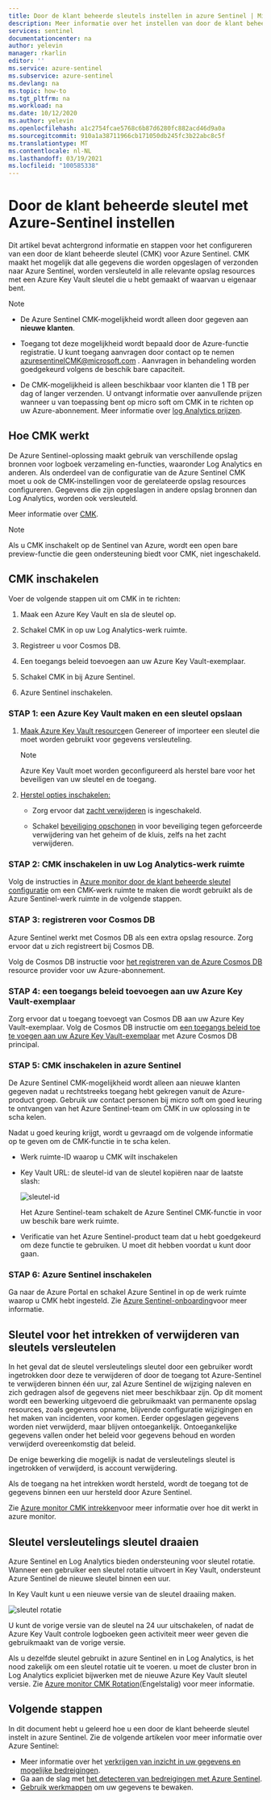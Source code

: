 ```yaml
---
title: Door de klant beheerde sleutels instellen in azure Sentinel | Microsoft Docs
description: Meer informatie over het instellen van door de klant beheerde sleutels (CMK) in azure Sentinel.
services: sentinel
documentationcenter: na
author: yelevin
manager: rkarlin
editor: ''
ms.service: azure-sentinel
ms.subservice: azure-sentinel
ms.devlang: na
ms.topic: how-to
ms.tgt_pltfrm: na
ms.workload: na
ms.date: 10/12/2020
ms.author: yelevin
ms.openlocfilehash: a1c2754fcae5768c6b87d6280fc882acd46d9a0a
ms.sourcegitcommit: 910a1a38711966cb171050db245fc3b22abc8c5f
ms.translationtype: MT
ms.contentlocale: nl-NL
ms.lasthandoff: 03/19/2021
ms.locfileid: "100585338"
---
```

# <a name="set-up-azure-sentinel-customer-managed-key"></a>Door de klant beheerde sleutel met Azure-Sentinel instellen

Dit artikel bevat achtergrond informatie en stappen voor het configureren van een door de klant beheerde sleutel (CMK) voor Azure Sentinel. CMK maakt het mogelijk dat alle gegevens die worden opgeslagen of verzonden naar Azure Sentinel, worden versleuteld in alle relevante opslag resources met een Azure Key Vault sleutel die u hebt gemaakt of waarvan u eigenaar bent.

> [!NOTE]
> - De Azure Sentinel CMK-mogelijkheid wordt alleen door gegeven aan **nieuwe klanten**.
>
> - Toegang tot deze mogelijkheid wordt bepaald door de Azure-functie registratie. U kunt toegang aanvragen door contact op te nemen azuresentinelCMK@microsoft.com . Aanvragen in behandeling worden goedgekeurd volgens de beschik bare capaciteit.
>
> - De CMK-mogelijkheid is alleen beschikbaar voor klanten die 1 TB per dag of langer verzenden. U ontvangt informatie over aanvullende prijzen wanneer u van toepassing bent op micro soft om CMK in te richten op uw Azure-abonnement. Meer informatie over [log Analytics prijzen](../azure-monitor/logs/manage-cost-storage.md#log-analytics-dedicated-clusters).

## <a name="how-cmk-works"></a>Hoe CMK werkt 

De Azure Sentinel-oplossing maakt gebruik van verschillende opslag bronnen voor logboek verzameling en-functies, waaronder Log Analytics en anderen. Als onderdeel van de configuratie van de Azure Sentinel CMK moet u ook de CMK-instellingen voor de gerelateerde opslag resources configureren. Gegevens die zijn opgeslagen in andere opslag bronnen dan Log Analytics, worden ook versleuteld.

Meer informatie over [CMK](../azure-monitor/logs/customer-managed-keys.md#customer-managed-key-overview).

> [!NOTE]
> Als u CMK inschakelt op de Sentinel van Azure, wordt een open bare preview-functie die geen ondersteuning biedt voor CMK, niet ingeschakeld.

## <a name="enable-cmk"></a>CMK inschakelen 

Voer de volgende stappen uit om CMK in te richten: 

1.  Maak een Azure Key Vault en sla de sleutel op.

2.  Schakel CMK in op uw Log Analytics-werk ruimte.

3.  Registreer u voor Cosmos DB.

4.  Een toegangs beleid toevoegen aan uw Azure Key Vault-exemplaar.

5.  Schakel CMK in bij Azure Sentinel.

6.  Azure Sentinel inschakelen.

### <a name="step-1-create-an-azure-key-vault-and-storing-key"></a>STAP 1: een Azure Key Vault maken en een sleutel opslaan

1.  [Maak Azure Key Vault resource](/azure-stack/user/azure-stack-key-vault-manage-portal)en Genereer of importeer een sleutel die moet worden gebruikt voor gegevens versleuteling.
    > [!NOTE]
    >  Azure Key Vault moet worden geconfigureerd als herstel bare voor het beveiligen van uw sleutel en de toegang.

1.  [Herstel opties inschakelen:](../key-vault/general/key-vault-recovery.md)

    -   Zorg ervoor dat [zacht verwijderen](../key-vault/general/soft-delete-overview.md) is ingeschakeld.

    -   Schakel [beveiliging opschonen](../key-vault/general/soft-delete-overview.md#purge-protection) in voor beveiliging tegen geforceerde verwijdering van het geheim of de kluis, zelfs na het zacht verwijderen.

### <a name="step-2-enable-cmk-on-your-log-analytics-workspace"></a>STAP 2: CMK inschakelen in uw Log Analytics-werk ruimte

Volg de instructies in [Azure monitor door de klant beheerde sleutel configuratie](../azure-monitor/logs/customer-managed-keys.md) om een CMK-werk ruimte te maken die wordt gebruikt als de Azure Sentinel-werk ruimte in de volgende stappen.

### <a name="step-3-register-for-cosmos-db"></a>STAP 3: registreren voor Cosmos DB

Azure Sentinel werkt met Cosmos DB als een extra opslag resource. Zorg ervoor dat u zich registreert bij Cosmos DB.

Volg de Cosmos DB instructie voor [het registreren van de Azure Cosmos DB](../cosmos-db/how-to-setup-cmk.md#register-resource-provider) resource provider voor uw Azure-abonnement.

### <a name="step-4-add-an-access-policy-to-your-azure-key-vault-instance"></a>STAP 4: een toegangs beleid toevoegen aan uw Azure Key Vault-exemplaar

Zorg ervoor dat u toegang toevoegt van Cosmos DB aan uw Azure Key Vault-exemplaar. Volg de Cosmos DB instructie om [een toegangs beleid toe te voegen aan uw Azure Key Vault-exemplaar](../cosmos-db/how-to-setup-cmk.md#add-an-access-policy-to-your-azure-key-vault-instance) met Azure Cosmos DB principal.

### <a name="step-5-enable-cmk-in-azure-sentinel"></a>STAP 5: CMK inschakelen in azure Sentinel

De Azure Sentinel CMK-mogelijkheid wordt alleen aan nieuwe klanten gegeven nadat u rechtstreeks toegang hebt gekregen vanuit de Azure-product groep. Gebruik uw contact personen bij micro soft om goed keuring te ontvangen van het Azure Sentinel-team om CMK in uw oplossing in te scha kelen.

Nadat u goed keuring krijgt, wordt u gevraagd om de volgende informatie op te geven om de CMK-functie in te scha kelen.

-  Werk ruimte-ID waarop u CMK wilt inschakelen

-  Key Vault URL: de sleutel-id van de sleutel kopiëren naar de laatste slash:  
    

    ![sleutel-id](./media/customer-managed-keys/key-identifier.png)

    Het Azure Sentinel-team schakelt de Azure Sentinel CMK-functie in voor uw beschik bare werk ruimte.

-  Verificatie van het Azure Sentinel-product team dat u hebt goedgekeurd om deze functie te gebruiken. U moet dit hebben voordat u kunt door gaan.

### <a name="step-6-enable-azure-sentinel"></a>STAP 6: Azure Sentinel inschakelen


Ga naar de Azure Portal en schakel Azure Sentinel in op de werk ruimte waarop u CMK hebt ingesteld. Zie [Azure Sentinel-onboarding](quickstart-onboard.md)voor meer informatie.

## <a name="key-encryption-key-revocation-or-deletion"></a>Sleutel voor het intrekken of verwijderen van sleutels versleutelen


In het geval dat de sleutel versleutelings sleutel door een gebruiker wordt ingetrokken door deze te verwijderen of door de toegang tot Azure-Sentinel te verwijderen binnen één uur, zal Azure Sentinel de wijziging naleven en zich gedragen alsof de gegevens niet meer beschikbaar zijn. Op dit moment wordt een bewerking uitgevoerd die gebruikmaakt van permanente opslag resources, zoals gegevens opname, blijvende configuratie wijzigingen en het maken van incidenten, voor komen. Eerder opgeslagen gegevens worden niet verwijderd, maar blijven ontoegankelijk. Ontoegankelijke gegevens vallen onder het beleid voor gegevens behoud en worden verwijderd overeenkomstig dat beleid.

De enige bewerking die mogelijk is nadat de versleutelings sleutel is ingetrokken of verwijderd, is account verwijdering.

Als de toegang na het intrekken wordt hersteld, wordt de toegang tot de gegevens binnen een uur hersteld door Azure Sentinel.

Zie [Azure monitor CMK intrekken](../azure-monitor/logs/customer-managed-keys.md#key-revocation)voor meer informatie over hoe dit werkt in azure monitor.

## <a name="key-encryption-key-rotation"></a>Sleutel versleutelings sleutel draaien


Azure Sentinel en Log Analytics bieden ondersteuning voor sleutel rotatie. Wanneer een gebruiker een sleutel rotatie uitvoert in Key Vault, ondersteunt Azure Sentinel de nieuwe sleutel binnen een uur.

In Key Vault kunt u een nieuwe versie van de sleutel draaiing maken.

![sleutel rotatie](./media/customer-managed-keys/key-rotation.png)

U kunt de vorige versie van de sleutel na 24 uur uitschakelen, of nadat de Azure Key Vault controle logboeken geen activiteit meer weer geven die gebruikmaakt van de vorige versie.

Als u dezelfde sleutel gebruikt in azure Sentinel en in Log Analytics, is het nood zakelijk om een sleutel rotatie uit te voeren. u moet de cluster bron in Log Analytics expliciet bijwerken met de nieuwe Azure Key Vault sleutel versie. Zie [Azure monitor CMK Rotation](../azure-monitor/logs/customer-managed-keys.md#key-rotation)(Engelstalig) voor meer informatie.

## <a name="next-steps"></a>Volgende stappen
In dit document hebt u geleerd hoe u een door de klant beheerde sleutel instelt in azure Sentinel. Zie de volgende artikelen voor meer informatie over Azure Sentinel:
- Meer informatie over het [verkrijgen van inzicht in uw gegevens en mogelijke bedreigingen](quickstart-get-visibility.md).
- Ga aan de slag met [het detecteren van bedreigingen met Azure Sentinel](./tutorial-detect-threats-built-in.md).
- [Gebruik werkmappen](tutorial-monitor-your-data.md) om uw gegevens te bewaken.
